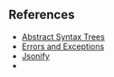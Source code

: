 ## References

- [Abstract Syntax Trees](https://docs.python.org/3/library/ast.html)
- [Errors and Exceptions](https://docs.python.org/3/tutorial/errors.html)
- [Jsonify](https://www.geeksforgeeks.org/use-jsonify-instead-of-json-dumps-in-flask/)
- 
